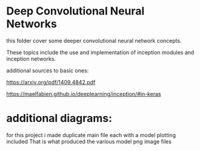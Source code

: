# Deep Convolutional Neural Networks

this folder cover some deeper convolutional neural network concepts.

These topics include the use and implementation of inception modules
and inception networks.

additional sources to basic ones:

https://arxiv.org/pdf/1409.4842.pdf

https://maelfabien.github.io/deeplearning/inception/#in-keras

# additional diagrams:
for this project i made duplicate main file each with a model plotting included
That is what produced the various model png image files
